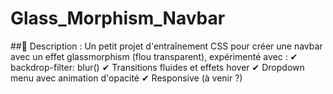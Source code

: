 ﻿# Glass_Morphism_Navbar

##📝 Description :
Un petit projet d'entraînement CSS pour créer une navbar avec un effet glassmorphism (flou transparent), expérimenté avec :
✔ backdrop-filter: blur()
✔ Transitions fluides et effets hover
✔ Dropdown menu avec animation d'opacité
✔ Responsive (à venir ?)
